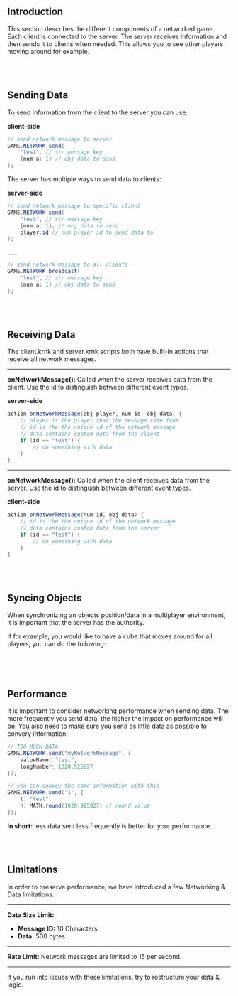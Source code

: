 ## Introduction

This section describes the different components of a networked game. Each client is connected to the server. The server receives information and then sends it to clients when needed. This allows you to see other players moving around for example.

<br><br/>

## Sending Data

To send information from the client to the server you can use:

<p class="hidep"><strong class="client-side">client-side</strong></p>

```csharp
// send network message to server
GAME.NETWORK.send(
    "test", // str message key
    {num a: 1} // obj data to send
);
```

The server has multiple ways to send data to clients:

<p class="hidep"><strong class="server-side">server-side</strong></p>

```csharp
// send network message to specific client
GAME.NETWORK.send(
    "test", // str message key
    {num a: 1}, // obj data to send
    player.id // num player id to send data to
);

___

// send network message to all clients
GAME.NETWORK.broadcast(
    "test", // str message key
    {num a: 1} // obj data to send
);
```

<br><br/>

## Receiving Data

The client.krnk and server.krnk scripts both have built-in actions that receive all network messages.

___

**onNetworkMessage():** Called when the server receives data from the client. Use the id to distinguish between different event types.

<p class="hidep"><strong class="server-side">server-side</strong></p>

```csharp
action onNetworkMessage(obj player, num id, obj data) {
    // player is the player that the message came from
    // id is the the unique id of the network message
    // data contains custom data from the client
    if (id == "test") {
        // do something with data
    }
}
```

___

**onNetworkMessage():** Called when the client receives data from the server. Use the id to distinguish between different event types.

<p class="hidep"><strong class="client-side">client-side</strong></p>

```csharp
action onNetworkMessage(num id, obj data) {
    // id is the the unique id of the network message
    // data contains custom data from the server
    if (id == "test") {
        // do something with data
    }
}
```

<br><br/>

## Syncing Objects

When synchronizing an objects position/data in a multiplayer environment, it is important that the server has the authority.

If for example, you would like to have a cube that moves around for all players, you can do the following:
```csharp

```

<br><br/>

## Performance

It is important to consider networking performance when sending data. The more frequently you send data, the higher the impact on performance will be. You also need to make sure you send as little data as possible to convery information:

```csharp
// TOO MUCH DATA
GAME.NETWORK.send("myNetworkMessage", {
    valueName: "test",
    longNumber: 1020.925827
});

// you can convey the same information with this
GAME.NETWORK.send("1", {
    t: "test",
    n: MATH.round(1020.925827) // round value
});
```
**In short:** less data sent less frequently is better for your performance.

<br><br/>

## Limitations

In order to preserve performance, we have introduced a few Networking & Data limitations:

___

**Data Size Limit:**
 * **Message ID:** 10 Characters
 * **Data:** 500 bytes

___

**Rate Limit:** Network messages are limited to 15 per second.

___

If you run into issues with these limitations, try to restructure your data & logic.



<br><br/>


